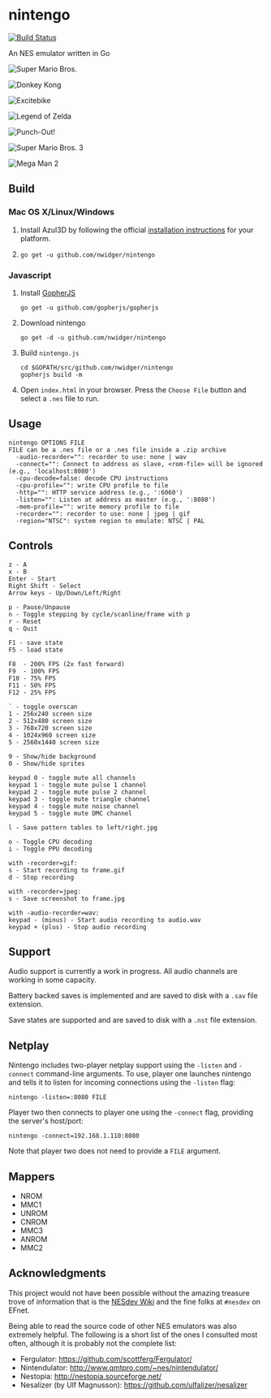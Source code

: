 nintengo
========

[![Build Status](https://travis-ci.org/nwidger/nintengo.svg?branch=master)](https://travis-ci.org/nwidger/nintengo)

An NES emulator written in Go

![Super Mario Bros.](http://i.imgur.com/g6ogqv7.gif "Super Mario Bros.")

![Donkey Kong](http://i.imgur.com/0SIbydD.gif "Donkey Kong")

![Excitebike](http://i.imgur.com/NTYlltB.gif "Excitebike")

![Legend of Zelda](http://i.imgur.com/XnrqFhI.gif "Legend of Zelda")

![Punch-Out!](http://i.imgur.com/UbIroEM.gif "Punch-Out!")

![Super Mario Bros. 3](http://i.imgur.com/bdXDNiY.gif "Super Mario Bros. 3")

![Mega Man 2](http://i.imgur.com/nZTU4i4.gif "Mega Man 2")

## Build

### Mac OS X/Linux/Windows

1. Install Azul3D by following the official
   [installation instructions](http://azul3d.org/doc/install) for your
   platform.

2. `go get -u github.com/nwidger/nintengo`

### Javascript

1. Install [GopherJS](https://github.com/gopherjs/gopherjs)

   ```
   go get -u github.com/gopherjs/gopherjs
   ```

2. Download nintengo

   ```
   go get -d -u github.com/nwidger/nintengo
   ```

3. Build `nintengo.js`

   ```
   cd $GOPATH/src/github.com/nwidger/nintengo
   gopherjs build -m
   ```

4. Open `index.html` in your browser.  Press the `Choose File` button
   and select a `.nes` file to run.

## Usage

```
nintengo OPTIONS FILE
FILE can be a .nes file or a .nes file inside a .zip archive
  -audio-recorder="": recorder to use: none | wav
  -connect="": Connect to address as slave, <rom-file> will be ignored (e.g., 'localhost:8080')
  -cpu-decode=false: decode CPU instructions
  -cpu-profile="": write CPU profile to file
  -http="": HTTP service address (e.g., ':6060')
  -listen="": Listen at address as master (e.g., ':8080')
  -mem-profile="": write memory profile to file
  -recorder="": recorder to use: none | jpeg | gif
  -region="NTSC": system region to emulate: NTSC | PAL
```

## Controls

```
z - A
x - B
Enter - Start
Right Shift - Select
Arrow keys - Up/Down/Left/Right

p - Pause/Unpause
n - Toggle stepping by cycle/scanline/frame with p
r - Reset
q - Quit

F1 - save state
F5 - load state

F8  - 200% FPS (2x fast forward)
F9  - 100% FPS
F10 - 75% FPS
F11 - 50% FPS
F12 - 25% FPS

` - toggle overscan
1 - 256x240 screen size
2 - 512x480 screen size
3 - 768x720 screen size
4 - 1024x960 screen size
5 - 2560x1440 screen size

9 - Show/hide background
0 - Show/hide sprites

keypad 0 - toggle mute all channels
keypad 1 - toggle mute pulse 1 channel
keypad 2 - toggle mute pulse 2 channel
keypad 3 - toggle mute triangle channel
keypad 4 - toggle mute noise channel
keypad 5 - toggle mute DMC channel

l - Save pattern tables to left/right.jpg

o - Toggle CPU decoding
i - Toggle PPU decoding

with -recorder=gif:
s - Start recording to frame.gif
d - Stop recording

with -recorder=jpeg:
s - Save screenshot to frame.jpg

with -audio-recorder=wav:
keypad - (minus) - Start audio recording to audio.wav
keypad + (plus) - Stop audio recording
```

## Support

Audio support is currently a work in progress.  All audio channels are
working in some capacity.

Battery backed saves is implemented and are saved to disk with a
`.sav` file extension.

Save states are supported and are saved to disk with a `.nst` file
extension.

## Netplay

Nintengo includes two-player netplay support using the `-listen` and
`-connect` command-line arguments.  To use, player one launches
nintengo and tells it to listen for incoming connections using the
`-listen` flag:

```
nintengo -listen=:8080 FILE
```

Player two then connects to player one using the `-connect` flag,
providing the server's host/port:

```
nintengo -connect=192.168.1.110:8080
```

Note that player two does not need to provide a `FILE` argument.

## Mappers

- NROM
- MMC1
- UNROM
- CNROM
- MMC3
- ANROM
- MMC2

## Acknowledgments

This project would not have been possible without the amazing treasure
trove of information that is the
[NESdev Wiki](http://wiki.nesdev.com/w/index.php/NES_reference_guide)
and the fine folks at `#nesdev` on EFnet.

Being able to read the source code of other NES emulators was also
extremely helpful.  The following is a short list of the ones I
consulted most often, although it is probably not the complete list:

- Fergulator: https://github.com/scottferg/Fergulator/
- Nintendulator: http://www.qmtpro.com/~nes/nintendulator/
- Nestopia: http://nestopia.sourceforge.net/
- Nesalizer (by Ulf Magnusson): https://github.com/ulfalizer/nesalizer
